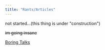 ```yaml
---
title: "Rants/Articles"
---
```


not started...(this thing is under "construction")

~~im going insane~~

[Boring Talks](rant1.md)
